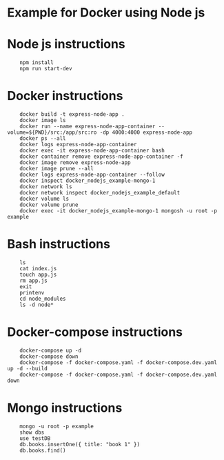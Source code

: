 # Example for Docker using Node js

# Node js instructions
        npm install
        npm run start-dev

# Docker instructions
        docker build -t express-node-app .
        docker image ls
        docker run --name express-node-app-container --volume=${PWD}/src:/app/src:ro -dp 4000:4000 express-node-app
        docker ps --all
        docker logs express-node-app-container
        docker exec -it express-node-app-container bash
        docker container remove express-node-app-container -f
        docker image remove express-node-app
        docker image prune --all
        docker logs express-node-app-container --follow
        docker inspect docker_nodejs_example-mongo-1
        docker network ls
        docker network inspect docker_nodejs_example_default
        docker volume ls
        docker volume prune 
        docker exec -it docker_nodejs_example-mongo-1 mongosh -u root -p example

# Bash instructions
        ls
        cat index.js 
        touch app.js
        rm app.js
        exit
        printenv
        cd node_modules
        ls -d node* 

# Docker-compose instructions
        docker-compose up -d
        docker-compose down
        docker-compose -f docker-compose.yaml -f docker-compose.dev.yaml up -d --build
        docker-compose -f docker-compose.yaml -f docker-compose.dev.yaml down

# Mongo instructions
        mongo -u root -p example
        show dbs
        use testDB
        db.books.insertOne({ title: "book 1" })
        db.books.find()
